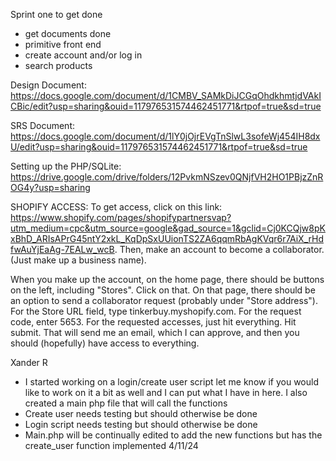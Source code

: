 Sprint one to get done
  - get documents done
  - primitive front end
  - create account and/or log in
  - search products

Design Document: https://docs.google.com/document/d/1CMBV_SAMkDiJCGqOhdkhmtjdVAkICBic/edit?usp=sharing&ouid=117976531574462451771&rtpof=true&sd=true

SRS Document: https://docs.google.com/document/d/1lY0jOjrEVgTnSlwL3sofeWj454IH8dxU/edit?usp=sharing&ouid=117976531574462451771&rtpof=true&sd=true

Setting up the PHP/SQLite: https://drive.google.com/drive/folders/12PvkmNSzev0QNjfVH2HO1PBjzZnROG4y?usp=sharing

SHOPIFY ACCESS:
To get access, click on this link: https://www.shopify.com/pages/shopifypartnersvap?utm_medium=cpc&utm_source=google&gad_source=1&gclid=Cj0KCQjw8pKxBhD_ARIsAPrG45ntY2xkL_KqDpSxUUionTS2ZA6qqmRbAgKVqr6r7AiX_rHdfwAuYjEaAg-7EALw_wcB.
Then, make an account to become a collaborator. (Just make up a business name).

When you make up the account, on the home page, there should be buttons on the left, including "Stores". Click on that. On that page, there should be an option to send a collaborator request (probably under "Store address"). For the Store URL field, type tinkerbuy.myshopify.com. For the request code, enter 5653. For the requested accesses, just hit everything.
Hit submit. That will send me an email, which I can approve, and then you should (hopefully) have access to everything. 

Xander R 
  - I started working on a login/create user script let me know if you would like to work on it a bit as well and I can put what I have in here. I also created a main php file that will call the functions
  - Create user needs testing but should otherwise be done
  - Login script needs testing but should otherwise be done
  - Main.php will be continually edited to add the new functions but has the create_user function implemented 4/11/24
